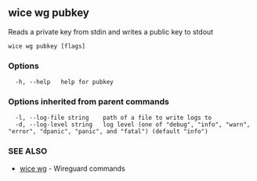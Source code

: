 ## wice wg pubkey

Reads a private key from stdin and writes a public key to stdout

```
wice wg pubkey [flags]
```

### Options

```
  -h, --help   help for pubkey
```

### Options inherited from parent commands

```
  -l, --log-file string    path of a file to write logs to
  -d, --log-level string   log level (one of "debug", "info", "warn", "error", "dpanic", "panic", and "fatal") (default "info")
```

### SEE ALSO

* [wice wg](wice_wg.md)	 - Wireguard commands

